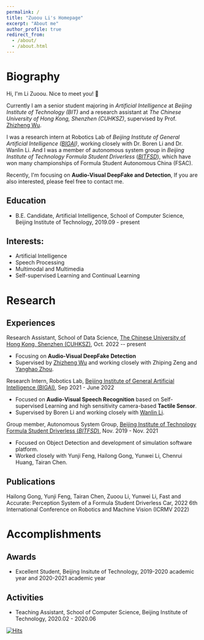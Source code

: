 ```yaml
---
permalink: /
title: "Zuoou Li's Homepage"
excerpt: "About me"
author_profile: true
redirect_from: 
  - /about/
  - /about.html
---
```


# Biography

Hi, I'm Li Zuoou. Nice to meet you! 👋 

Currently I am a senior student majoring in *Artificial Intelligence* at *Beijing Institute of Technology (BIT)* and a research assistant at *The Chinese University of Hong Kong, Shenzhen (CUHKSZ)*, supervised by Prof. [Zhizheng Wu](https://drwuz.com/).

I was a research intern at Robotics Lab of *Beijing Institute of General Artificial Intelligence ([BIGAI](https://bigai.ai/))*, working closely with Dr. Boren Li and Dr. Wanlin Li. And I was a member of autonomous system group in *Beijing Institute of Technology Formula Student Driverless* ([*BITFSD*](http://www.bitfsd.com/)), which have won many championships of Formula Student Autonomous China (FSAC).

Recently, I'm focusing on **Audio-Visual DeepFake and Detection**, If you are also interested, please feel free to contact me.

## Education

- B.E. Candidate, Artificial Intelligence, School of Computer Science, Beijing Institute of Technology, 2019.09 - present

## Interests:

- Artificial Intelligence
- Speech Processing
- Multimodal and Multimedia
- Self-supervised Learning and Continual Learning

# Research

## Experiences

Research Assistant, School of Data Science, [The Chinese University of Hong Kong, Shenzhen (CUHKSZ)](https://sds.cuhk.edu.cn/), Oct. 2022 -- present

- Focusing on **Audio-Visual DeepFake Detection** 
- Supervised by [Zhizheng Wu](https://drwuz.com/) and working closely with Zhiping Zeng and [Yanghao Zhou](https://zhouyhslp.netlify.app/).

Research Intern, Robotics Lab, [Beijing Institute of General Artificial Intelligence (BIGAI)](https://bigai.ai/), Sep 2021 - June 2022 

- Focused on **Audio-Visual Speech Recognition** based on Self-supervised Learning and high sensitivity camera-based **Tactile Sensor**.
- Supervised by Boren Li and working closely with [Wanlin Li](https://scholar.google.com/citations?hl=zh-CN&user=n_mYangAAAAJ&view_op=list_works&sortby=pubdate).

Group member, Autonomous System Group, [Beijing Institute of Technology Formula Student Driverless (*BITFSD*)](http://www.bitfsd.com/), Nov. 2019 - Nov. 2021

- Focused on Object Detection and development of simulation software platform.
- Worked closely with Yunji Feng, Hailong Gong, Yunwei Li, Chenrui Huang, Tairan Chen.

## Publications

Hailong Gong, Yunji Feng, Tairan Chen, Zuoou Li, Yunwei Li, Fast and Accurate: Perception System of a Formula Student  Driverless Car, 2022 6th International Conference on Robotics and Machine Vision (ICRMV 2022) 

# Accomplishments

## Awards

- Excellent Student, Beijing Insitute of Technology, 2019-2020 academic year and 2020-2021 academic year


## Activities

- Teaching Assistant, School of Computer Science, Beijing Institute of Technology, 2020.02 - 2020.06



[![Hits](https://hits.seeyoufarm.com/api/count/incr/badge.svg?url=https%3A%2F%2Fleo9344.github.io&count_bg=%23141513&title_bg=%232054C6&icon=&icon_color=%23E7E7E7&title=hits&edge_flat=false)](https://hits.seeyoufarm.com)

